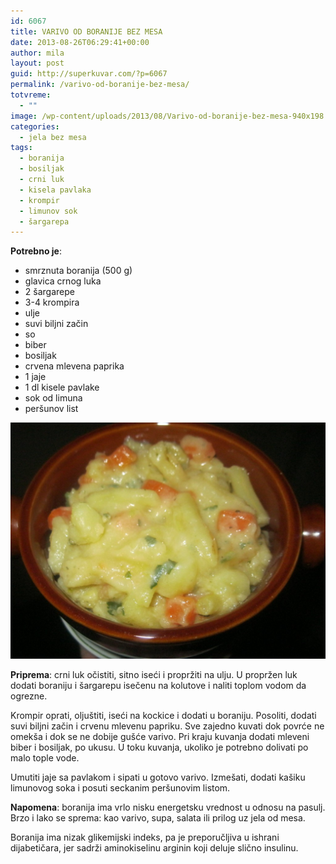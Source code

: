 ```yaml
---
id: 6067
title: VARIVO OD BORANIJE BEZ MESA
date: 2013-08-26T06:29:41+00:00
author: mila
layout: post
guid: http://superkuvar.com/?p=6067
permalink: /varivo-od-boranije-bez-mesa/
totvreme:
  - ""
image: /wp-content/uploads/2013/08/Varivo-od-boranije-bez-mesa-940x198.jpg
categories:
  - jela bez mesa
tags:
  - boranija
  - bosiljak
  - crni luk
  - kisela pavlaka
  - krompir
  - limunov sok
  - šargarepa
---
```

**Potrebno je**:

  * smrznuta boranija (500 g)
  * glavica crnog luka
  * 2 šargarepe
  * 3-4 krompira
  * ulje
  * suvi biljni začin
  * so
  * biber
  * bosiljak
  * crvena mlevena paprika
  * 1 jaje
  * 1 dl kisele pavlake
  * sok od limuna
  * peršunov list

![Varivo od boranije bez mesa](/wp-content/uploads/2013/08/Varivo-od-boranije-bez-mesa-1024x768.jpg)

**Priprema**: crni luk očistiti, sitno iseći i propržiti na ulju. U propržen luk dodati boraniju i šargarepu isečenu na kolutove i naliti toplom vodom da ogrezne.

Krompir oprati, oljuštiti, iseći na kockice i dodati u boraniju. Posoliti, dodati suvi biljni začin i crvenu mlevenu papriku. Sve zajedno kuvati dok povrće ne omekša i dok se ne dobije gušće varivo. Pri kraju kuvanja dodati mleveni biber i bosiljak, po ukusu. U toku kuvanja, ukoliko je potrebno dolivati po malo tople vode.

Umutiti jaje sa pavlakom i sipati u gotovo varivo. Izmešati, dodati kašiku limunovog soka i posuti seckanim peršunovim listom.

**Napomena**:   boranija ima vrlo nisku energetsku vrednost u odnosu na pasulj. Brzo i lako se sprema: kao varivo, supa, salata ili prilog uz jela od mesa.

Boranija ima nizak glikemijski indeks, pa je preporučljiva u ishrani dijabetičara, jer sadrži aminokiselinu arginin koji deluje slično insulinu.